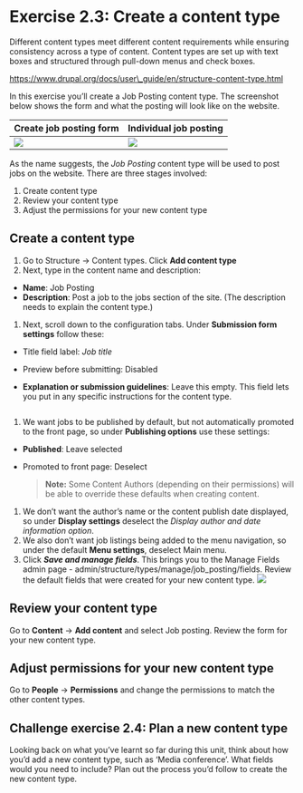 # Exercise 2.3: Create a content type

Different content types meet different content requirements while ensuring consistency across a type of content. Content types are set up with text boxes and structured through pull-down menus and check boxes.

https://www.drupal.org/docs/user\_guide/en/structure-content-type.html

In this exercise you’ll create a Job Posting content type. The screenshot below shows the form and what the posting will look like on the website.

| Create job posting form              | Individual job posting         |
| ------------------------------------ | ------------------------------ |
| ![](<../.gitbook/assets/31 (2).png>) | ![](../.gitbook/assets/32.png) |

As the name suggests, the _Job Posting_ content type will be used to post jobs on the website. There are three stages involved:

1. Create content type
2. Review your content type
3. Adjust the permissions for your new content type

## Create a content type

1. Go to Structure → Content types. Click **Add content type**
2. Next, type in the content name and description:

* **Name**: Job Posting
* **Description**: Post a job to the jobs section of the site. (The description needs to explain the content type.)

1. Next, scroll down to the configuration tabs. Under **Submission form settings** follow these:

* Title field label: _Job title_
* Preview before submitting: Disabled
*   **Explanation or submission guidelines**: Leave this empty. This field lets you put in any specific instructions for the content type.

    <img src="../.gitbook/assets/33 (1).png" alt="" data-size="original">

1. We want jobs to be published by default, but not automatically promoted to the front page, so under **Publishing options** use these settings:

* **Published**: Leave selected
*   Promoted to front page: Deselect

    > **Note:** Some Content Authors (depending on their permissions) will be able to override these defaults when creating content.

1. We don’t want the author’s name or the content publish date displayed, so under **Display settings** deselect the _Display author and date information option_.
2. We also don’t want job listings being added to the menu navigation, so under the default **Menu settings**, deselect Main menu.
3. Click _**Save and manage fields**_. This brings you to the Manage Fields admin page - admin/structure/types/manage/job\_posting/fields. Review the default fields that were created for your new content type. ![](../.gitbook/assets/34.png)

## Review your content type

Go to **Content** → **Add content** and select Job posting. Review the form for your new content type.

## Adjust permissions for your new content type

Go to **People** → **Permissions** and change the permissions to match the other content types.

## Challenge exercise 2.4: Plan a new content type

Looking back on what you’ve learnt so far during this unit, think about how you’d add a new content type, such as ‘Media conference’. What fields would you need to include? Plan out the process you’d follow to create the new content type.
